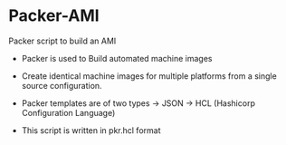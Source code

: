 # Packer-AMI
Packer script to build an AMI 


- Packer is used to Build automated machine images

- Create identical machine images for multiple platforms from a single source configuration.

- Packer templates are of two types 
  -> JSON 
  -> HCL (Hashicorp Configuration Language)
 
- This script is written in pkr.hcl format
